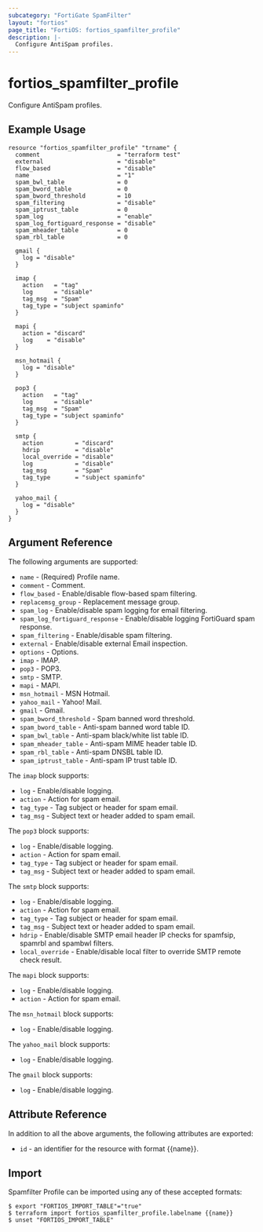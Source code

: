 ```yaml
---
subcategory: "FortiGate SpamFilter"
layout: "fortios"
page_title: "FortiOS: fortios_spamfilter_profile"
description: |-
  Configure AntiSpam profiles.
---
```


# fortios_spamfilter_profile
Configure AntiSpam profiles.

## Example Usage

```hcl
resource "fortios_spamfilter_profile" "trname" {
  comment                      = "terraform test"
  external                     = "disable"
  flow_based                   = "disable"
  name                         = "1"
  spam_bwl_table               = 0
  spam_bword_table             = 0
  spam_bword_threshold         = 10
  spam_filtering               = "disable"
  spam_iptrust_table           = 0
  spam_log                     = "enable"
  spam_log_fortiguard_response = "disable"
  spam_mheader_table           = 0
  spam_rbl_table               = 0

  gmail {
    log = "disable"
  }

  imap {
    action   = "tag"
    log      = "disable"
    tag_msg  = "Spam"
    tag_type = "subject spaminfo"
  }

  mapi {
    action = "discard"
    log    = "disable"
  }

  msn_hotmail {
    log = "disable"
  }

  pop3 {
    action   = "tag"
    log      = "disable"
    tag_msg  = "Spam"
    tag_type = "subject spaminfo"
  }

  smtp {
    action         = "discard"
    hdrip          = "disable"
    local_override = "disable"
    log            = "disable"
    tag_msg        = "Spam"
    tag_type       = "subject spaminfo"
  }

  yahoo_mail {
    log = "disable"
  }
}
```

## Argument Reference

The following arguments are supported:

* `name` - (Required) Profile name.
* `comment` - Comment.
* `flow_based` - Enable/disable flow-based spam filtering.
* `replacemsg_group` - Replacement message group.
* `spam_log` - Enable/disable spam logging for email filtering.
* `spam_log_fortiguard_response` - Enable/disable logging FortiGuard spam response.
* `spam_filtering` - Enable/disable spam filtering.
* `external` - Enable/disable external Email inspection.
* `options` - Options.
* `imap` - IMAP.
* `pop3` - POP3.
* `smtp` - SMTP.
* `mapi` - MAPI.
* `msn_hotmail` - MSN Hotmail.
* `yahoo_mail` - Yahoo! Mail.
* `gmail` - Gmail.
* `spam_bword_threshold` - Spam banned word threshold.
* `spam_bword_table` - Anti-spam banned word table ID.
* `spam_bwl_table` - Anti-spam black/white list table ID.
* `spam_mheader_table` - Anti-spam MIME header table ID.
* `spam_rbl_table` - Anti-spam DNSBL table ID.
* `spam_iptrust_table` - Anti-spam IP trust table ID.

The `imap` block supports:

* `log` - Enable/disable logging.
* `action` - Action for spam email.
* `tag_type` - Tag subject or header for spam email.
* `tag_msg` - Subject text or header added to spam email.

The `pop3` block supports:

* `log` - Enable/disable logging.
* `action` - Action for spam email.
* `tag_type` - Tag subject or header for spam email.
* `tag_msg` - Subject text or header added to spam email.

The `smtp` block supports:

* `log` - Enable/disable logging.
* `action` - Action for spam email.
* `tag_type` - Tag subject or header for spam email.
* `tag_msg` - Subject text or header added to spam email.
* `hdrip` - Enable/disable SMTP email header IP checks for spamfsip, spamrbl and spambwl filters.
* `local_override` - Enable/disable local filter to override SMTP remote check result.

The `mapi` block supports:

* `log` - Enable/disable logging.
* `action` - Action for spam email.

The `msn_hotmail` block supports:

* `log` - Enable/disable logging.

The `yahoo_mail` block supports:

* `log` - Enable/disable logging.

The `gmail` block supports:

* `log` - Enable/disable logging.


## Attribute Reference

In addition to all the above arguments, the following attributes are exported:
* `id` - an identifier for the resource with format {{name}}.

## Import

Spamfilter Profile can be imported using any of these accepted formats:
```
$ export "FORTIOS_IMPORT_TABLE"="true"
$ terraform import fortios_spamfilter_profile.labelname {{name}}
$ unset "FORTIOS_IMPORT_TABLE"
```
